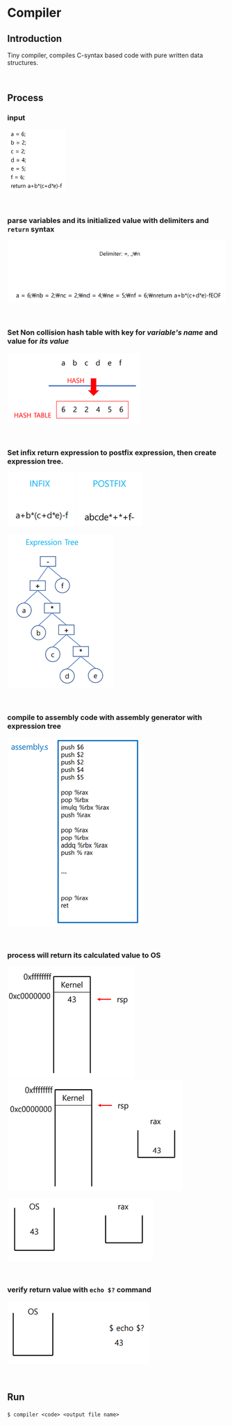 # Compiler

## Introduction

Tiny compiler, compiles C-syntax based code with pure written data structures.

</br>

## Process

### input

![input](./images/input.PNG)

</br>

### parse variables and its initialized value with delimiters and `return` syntax

![parse](./images/parse.PNG)

</br>

### Set **Non collision** hash table with **key** for _variable's name_ and **value** for _its value_

![hash](./images/hashTable.PNG)

</br>
   
### Set infix return expression to postfix expression, then create expression tree.   
   
![infix](./images/infix.PNG) ![postfix](./images/postfix.PNG)   
   
![tree](./images/exTree.PNG)   
   
</br>
   
### compile to assembly code with assembly generator with expression tree
   
![assembly](./images/assembly.PNG)   
   
</br>
   
### process will return its calculated value to OS
   
![pcbStack](./images/pcbStack.PNG) ![rax](./images/rax.PNG)
   
![os](./images/os.PNG)   
   
</br>
   
### verify return value with `echo $?` command
   
![verify](./images/verify.PNG)
   
</br>
   
## Run
`$ compiler <code> <output file name>`
